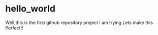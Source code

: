 # hello_world
Well,this is the first github repository project i am trying.Lets make this Perfect!!

